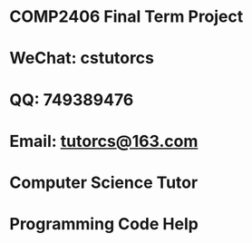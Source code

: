 # COMP2406 Final Term Project

# WeChat: cstutorcs

# QQ: 749389476

# Email: tutorcs@163.com

# Computer Science Tutor

# Programming Code Help
